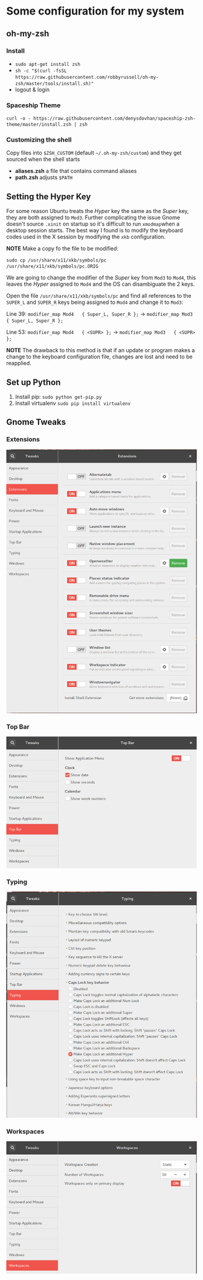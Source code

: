 # Some configuration for my system

## oh-my-zsh
### Install
+ `sudo apt-get install zsh`
+ `sh -c "$(curl -fsSL https://raw.githubusercontent.com/robbyrussell/oh-my-zsh/master/tools/install.sh)"`
+ logout & login

### Spaceship Theme
```
curl -o - https://raw.githubusercontent.com/denysdovhan/spaceship-zsh-theme/master/install.zsh | zsh
```

### Customizing the shell 

Copy files into `$ZSH_CUSTOM` (default `~/.oh-my-zsh/custom`) and they get sourced when the shell starts

+ **aliases.zsh** a file that contains command aliases
+ **path.zsh** adjusts `$PATH`

## Setting the Hyper Key
For some reason Ubuntu treats the *Hyper* key the same as the *Super* key, they are both assigned to `Mod3`.  Further complicating the issue Gnome doesn't source `.xinit` on startup so it's difficult to run `xmodmap`when a desktop session starts.  The best way I found is to modify the keyboard codes used in the X session by modifying the `xkb` configuration.  

**NOTE** Make a copy fo the file to be modified: 
```
sudo cp /usr/share/x11/xkb/symbols/pc /usr/share/x11/xkb/symbols/pc.ORIG
```

We are going to change the modifier of the *Super* key from `Mod3` to `Mod4`, this leaves the *Hyper* assigned to `Mod4` and the OS can disambiguate the 2 keys.

Open the file `/usr/share/x11/xkb/symbols/pc` and find all references to the `SUPER_L` and `SUPER_R` keys being assigned to `Mod4` and change it to `Mod3`:

Line 39: `modifier_map Mod4   { Super_L, Super_R };` -> `modifier_map Mod3   { Super_L, Super_R };`

Line 53: `modifier_map Mod4   { <SUPR> };` -> `modifier_map Mod3   { <SUPR> };` 

**NOTE** The drawback to this method is that if an update or program makes a change to the keyboard configuration file, changes are lost and need to be reapplied.  

## Set up Python
1. Install pip: `sudo python get-pip.py`
1. Install virtualenv `sudo pip install virtualenv`

## Gnome Tweaks

### Extensions
![Extension](img/extensions.png)

### Top Bar
![Top Bar](img/topbar.png)

### Typing
![Typing](img/typing.png)

### Workspaces
![Workspaces](img/workspaces.png)

